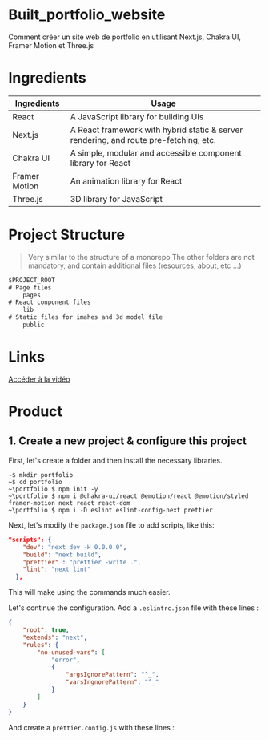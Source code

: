 # Built_portfolio_website

Comment créer un site web de portfolio en utilisant Next.js, Chakra UI, Framer Motion et Three.js

# Ingredients

| Ingredients   | Usage                                                                                 |
| ------------- | ------------------------------------------------------------------------------------- |
| React         | A JavaScript library for building UIs                                                 |
| Next.js       | A React framework with hybrid static & server rendering, and route pre-fetching, etc. |
| Chakra UI     | A simple, modular and accessible component library for React                          |
| Framer Motion | An animation library for React                                                        |
| Three.js      | 3D library for JavaScript                                                             |

# Project Structure

> Very similar to the structure of a monorepo
> The other folders are not mandatory, and contain additional files (resources, about, etc ...)

```cmd
$PROJECT_ROOT
# Page files
	pages
# React conponent files
	lib
# Static files for imahes and 3d model file
	public
```

# Links
[Accéder à la vidéo](https://youtu.be/bSMZgXzC9AA)

# Product
## 1. Create a new project & configure this project

First, let's create a folder and then install the necessary libraries.
```shell
~$ mkdir portfolio
~$ cd portfolio
~\portfolio $ npm init -y
~\portfolio $ npm i @chakra-ui/react @emotion/react @emotion/styled framer-motion next react react-dom
~\portfolio $ npm i -D eslint eslint-config-next prettier
```
Next, let's modify the ``package.json`` file to add scripts, like this:
```json
"scripts": {
    "dev": "next dev -H 0.0.0.0",
    "build": "next build",
    "prettier" : "prettier -write .",
    "lint": "next lint"
  },
 ```
This will make using the commands much easier.

Let's continue the configuration.
Add a ```.eslintrc.json``` file with these lines : 
```json
{
    "root": true,
    "extends": "next",
    "rules": {
        "no-unused-vars": [
            "error",
            {
                "argsIgnorePattern": "^_",
                "varsIngnorePattern": "^_"
            }
        ]
    }
}
```

And create a ```prettier.config.js``` with these lines :

